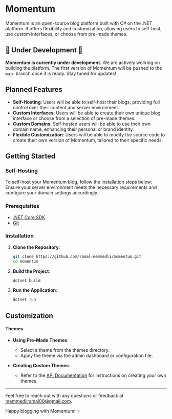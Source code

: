 ﻿# Momentum

Momentum is an open-source blog platform built with C# on the .NET platform. It offers flexibility and customization, allowing users to self-host, use custom interfaces, or choose from pre-made themes.

## 🚧 Under Development 🚧

**Momentum is currently under development.** We are actively working on building the platform. The first version of Momentum will be pushed to the `main` branch once it is ready. Stay tuned for updates!

## Planned Features

- **Self-Hosting**: Users will be able to self-host their blogs, providing full control over their content and server environment.
- **Custom Interfaces**: Users will be able to create their own unique blog interface or choose from a selection of pre-made themes.
- **Custom Domains**: Self-hosted users will be able to use their own domain name, enhancing their personal or brand identity.
- **Flexible Customization**: Users will be able to modify the source code to create their own version of Momentum, tailored to their specific needs.

## Getting Started

### Self-Hosting

To self-host your Momentum blog, follow the installation steps below. Ensure your server environment meets the necessary requirements and configure your domain settings accordingly.

### Prerequisites

- [.NET Core SDK](https://dotnet.microsoft.com/download)
- [Git](https://git-scm.com/)

### Installation

1. **Clone the Repository**:
    ```sh
    git clone https://github.com/ramal-memmedli/momentum.git
    cd momentum
    ```

2. **Build the Project**:
    ```sh
    dotnet build
    ```

3. **Run the Application**:
    ```sh
    dotnet run
    ```

## Customization

#### Themes

- **Using Pre-Made Themes**:
    - Select a theme from the themes directory.
    - Apply the theme via the admin dashboard or configuration file.

- **Creating Custom Themes**:
    - Refer to the [API Documentation]() for instructions on creating your own themes.

---

Feel free to reach out with any questions or feedback at [memmedliramal00@gmail.com](mailto:memmedliramal00@gmail.com).

Happy blogging with Momentum! ✨
